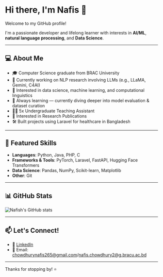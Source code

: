 # Hi there, I'm Nafis 👋

Welcome to my GitHub profile!

I'm a passionate developer and lifelong learner with interests in **AI/ML**, **natural language processing**, and **Data Science**. 

---

## 💻 About Me

- 🎓 Computer Science graduate from BRAC University  
- 🔬 Currently working on NLP research involving LLMs (e.g., LLaMA, Gemini, C4AI)  
- 🧠 Interested in data science, machine learning, and computational linguistics  
- 🌱 Always learning — currently diving deeper into model evaluation & dataset curation  
- 🧑‍🏫 5x Undergraduate Teaching Assistant  
- 📝 Interested in Research Publications
- 🛠️ Built projects using Laravel for healthcare in Bangladesh

---

## 📌 Featured Skills

- **Languages**: Python, Java, PHP, C 
- **Frameworks & Tools**: PyTorch, Laravel, FastAPI, Hugging Face Transformers  
- **Data Science**: Pandas, NumPy, Scikit-learn, Matplotlib  
- **Other**: Git

---

## 📊 GitHub Stats

![Nafish's GitHub stats](https://github-readme-stats.vercel.app/api?username=nafish4&show_icons=true&theme=radical)

---

## 📫 Let's Connect!

- 🔗 [LinkedIn](https://www.linkedin.com/in/nafis-chowdhury-84b07421a/)  
- 📧 Email: chowdhurynafis265@gmail.com/nafis.chowdhury2@g.bracu.ac.bd  


---

Thanks for stopping by! ⭐️  
